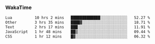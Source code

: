 ### WakaTime

<!--START_SECTION:waka-->

```txt
Lua          10 hrs 2 mins   █████████████░░░░░░░░░░░░   52.27 %
Other        3 hrs 35 mins   ████▓░░░░░░░░░░░░░░░░░░░░   18.71 %
Text         2 hrs 17 mins   ███░░░░░░░░░░░░░░░░░░░░░░   11.91 %
JavaScript   1 hr 48 mins    ██▒░░░░░░░░░░░░░░░░░░░░░░   09.44 %
CSS          1 hr 12 mins    █▓░░░░░░░░░░░░░░░░░░░░░░░   06.32 %
```

<!--END_SECTION:waka-->
